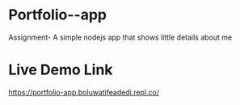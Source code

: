 # Portfolio--app
Assignment-  A simple nodejs app that shows little details about me
# Live Demo Link
https://portfolio-app.boluwatifeadedi.repl.co/
